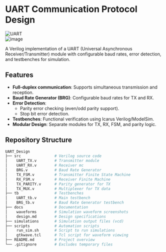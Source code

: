 # UART Communication Protocol Design

![UART ](https://github.com/user-attachments/assets/2626127d-b922-4b35-94fc-83a3f63301f3)\
![image](https://github.com/user-attachments/assets/6f139d14-0227-4f7c-9a5f-c3af9130dcf1)


A Verilog implementation of a UART (Universal Asynchronous Receiver/Transmitter) module with configurable baud rates, error detection, and testbenches for simulation.

## Features
- **Full-duplex communication**: Supports simultaneous transmission and reception.
- **Baud Rate Generator (BRG)**: Configurable baud rates for TX and RX.
- **Error Detection**:
  - Parity error checking (even/odd parity support).
  - Stop bit error detection.
- **Testbenches**: Functional verification using Icarus Verilog/ModelSim.
- **Modular Design**: Separate modules for TX, RX, FSM, and parity logic.

## Repository Structure
```bash
UART_Design
├── src               # Verilog source code
│    UART_TX.v        # Transmitter module
│    UART_RX.v        # Receiver mc
│    BRG.v            # Baud Rate Generator
│    TX_FSM.v         # Transmitter Finite State Machine
│    RX_FSM.v         # Receiver Finite Machine
│    TX_PARITY.v      # Parity generator for TX
│    TX_MUX.v         # Multiplexer for TX data
├── tb                # Testbenches
│    UART_tb.v        # Main testbench
│    BRG_tb.v         # Baud Rate Generator testbench
├── docs              # Documentation
│    waveforms        # Simulation waveform screenshots
│    design.md        # Design specifications
├── simulations       # Simulation output files (vcd)
├── scripts           # Automation scripts
│    run_sim.sh       # Script to run simulations
│    gtkwave.tcl      # Tcl script for waveform viewing
├── README.md         # Project overview
└── .gitignore        # Excludes temporary files
```
